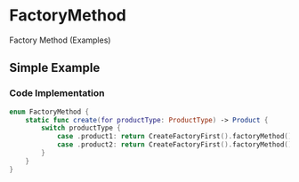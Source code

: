 # FactoryMethod
Factory Method  (Examples)

## Simple Example 
### Code Implementation
``` swift
enum FactoryMethod {
    static func create(for productType: ProductType) -> Product {
        switch productType {
            case .product1: return CreateFactoryFirst().factoryMethod()
            case .product2: return CreateFactoryFirst().factoryMethod()
        }
    }
}
```

